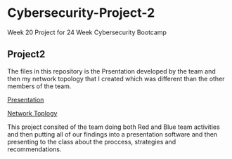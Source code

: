 # Cybersecurity-Project-2
Week 20 Project for 24 Week Cybersecurity Bootcamp

## Project2

The files in this repository is the Prsentation developed by the team and then my network topology that I created which was different than the other members of the team. 

[Presentation](https://github.com/2510shea/Cybersecurity-Project-2/blob/main/Week%2020_%20Project%202-Shea%20Padilla%202.0.pdf)

[Network Toplogy](Playbooks/Ansible_config.yml)

This project consited of the team doing both Red and Blue team activities and then putting all of our findings into a presentation software and then presenting to the class about the proccess, strategies and recommendations. 

